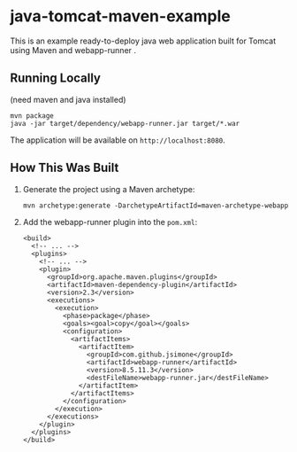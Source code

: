# java-tomcat-maven-example

This is an example ready-to-deploy java web application built for Tomcat using Maven and webapp-runner .

## Running Locally

(need maven and java installed)

```
mvn package
java -jar target/dependency/webapp-runner.jar target/*.war
```

The application will be available on `http://localhost:8080`.

## How This Was Built

1. Generate the project using a Maven archetype:

   ```
   mvn archetype:generate -DarchetypeArtifactId=maven-archetype-webapp
   ```

2. Add the webapp-runner plugin into the `pom.xml`:

   ```
   <build>
     <!-- ... -->
     <plugins>
       <!-- ... -->
       <plugin>
         <groupId>org.apache.maven.plugins</groupId>
         <artifactId>maven-dependency-plugin</artifactId>
         <version>2.3</version>
         <executions>
           <execution>
             <phase>package</phase>
             <goals><goal>copy</goal></goals>
             <configuration>
               <artifactItems>
                 <artifactItem>
                   <groupId>com.github.jsimone</groupId>
                   <artifactId>webapp-runner</artifactId>
                   <version>8.5.11.3</version>
                   <destFileName>webapp-runner.jar</destFileName>
                 </artifactItem>
               </artifactItems>
             </configuration>
           </execution>
         </executions>
       </plugin>
     </plugins>
   </build>
   ```
   
   
